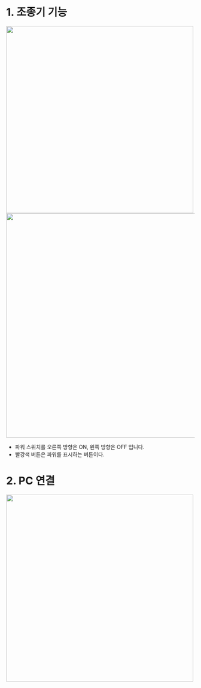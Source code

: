 # 1. 조종기 기능

<img src="https://github.com/user-attachments/assets/deb8b249-9b22-4a89-86e6-c6880303a629" width="500">

<img src="https://github.com/user-attachments/assets/c01e75b6-4185-4c0a-b894-3b08fb0e6ce0" width="600">

- 파워 스위치를  오른쪽 방향은 ON,  왼쪽 방향은 OFF 입니다.
- 빨강색 버튼은 파워를 표시하는 버튼이다.
  
# 2. PC 연결

<img src="https://github.com/user-attachments/assets/2c4e938b-70a1-45d5-8971-d369083c75d7" width="500">


